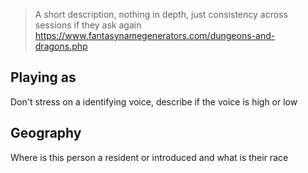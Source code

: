 > A short description, nothing in depth, just consistency across sessions if they ask again
https://www.fantasynamegenerators.com/dungeons-and-dragons.php
## Playing as
Don't stress on a identifying voice, describe if the voice is high or low
## Geography
Where is this person a resident or introduced and what is their race